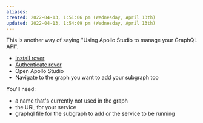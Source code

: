 ```yaml
---
aliases: 
created: 2022-04-13, 1:51:06 pm (Wednesday, April 13th)
updated: 2022-04-13, 1:54:09 pm (Wednesday, April 13th)
---
```

This is another way of saying "Using Apollo Studio to manage your GraphQL API".

- [Install rover](https://www.apollographql.com/docs/rover/getting-started/)
- [Authenticate rover](https://www.apollographql.com/docs/rover/configuring/)
- Open Apollo Studio
- Navigate to the graph you want to add your subgraph too

You'll need:
- a name that's currently not used in the graph
- the URL for your service
- graphql file for the subgraph to add *or* the service to be running